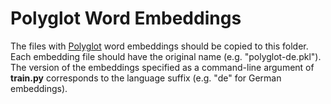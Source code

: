 Polyglot Word Embeddings
========================

The files with [Polyglot](https://sites.google.com/site/rmyeid/projects/polyglot#TOC-Download-the-Embeddings) word embeddings should be copied to this folder. Each embedding file should have the original name (e.g. "polyglot-de.pkl"). The version of the embeddings specified as a command-line argument of **train.py** corresponds to the language suffix (e.g. "de" for German embeddings).
